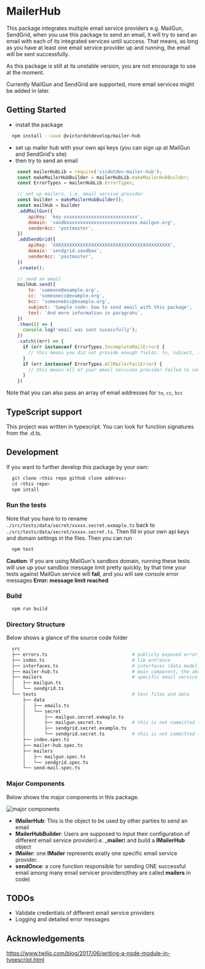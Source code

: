 # MailerHub
This package integrates multiple email service providers e.g. MailGun, SendGrid, when you use this package to send an email, it will try to send an email with each of its integrated services until success. That means, as long as you have at least one email service provider up and running, the email will be sent successfully.

As this package is still at its unstable version, you are not encourage to use at the moment.

Currently MailGun and SendGrid are supported, more email services might be added in later.

## Getting Started

 - install the package
  ```sh
    npm install --save @victordotdevelop/mailer-hub
  ```
 - set up mailer hub with your own api keys (you can sign up at MailGun and SendGrid's site)
 - then try to send an email
  ```javascript
      const mailerHubLib = require('vicdotdev-mailer-hub');
      const makeMailerHubBuilder = mailerHubLib.makeMailerHubBuilder;
      const ErrorTypes = mailerHubLib.ErrorTypes;

      // set up mailers, i.e. email service provider
      const builder = makeMailerHubBuilder();
      const mailHub = builder
      .addMailGun({
          apiKey: 'key-xxxxxxxxxxxxxxxxxxxxxxxxxxx',
          domain: 'sandboxxxxxxxxxxxxxxxxxxxxxxxxx.mailgun.org',
          senderAcc: 'postmaster',
      })
      .addSendGrid({
          apiKey: 'XXXXXXXXXXXXXXXXXXXXXXXXXXXXXXXXXXXXXXXXXXX',
          domain: 'sendgrid.sandbox',
          senderAcc: 'postmaster',
      })
      .create();

      // send an email
      mailHub.send({
          to: 'someone@example.org',
          cc: 'someonecc@example.org',
          bcc: 'someonebcc@example.org',
          subject: 'Sample code: how to send email with this package',
          text: `And more information in paragrahs`,
      })
      .then(() => {
        console.log('email was sent sucessfully');
      })
      .catch((err) => {
        if (err instanceof ErrorTypes.IncompleteMailError) {
          // this means you did not provide enough fields: to, subject, text
        }
        if (err instanceof ErrorTypes.AllMailerFailError) {
          // this means all of your email services provider failed to send this email
        }
      })
  ```
Note that you can also pass an array of email addresses for `to`, `cc`, `bcc`

## TypeScript support
This project was written in typescript. You can look for function signatures from the .d.ts.

## Development

If you want to further develop this package by your own:

```sh
  git clone <this repo github clone address>
  cd <this repo>
  npm intall
```

### Run the tests
Note that you have to to rename `./src/tests/data/secret/xxxxx.secret.exmaple.ts` back to `./src/tests/data/secret/xxxxx.secret.ts`. Then fill in your own api keys and domain settings in the files. Then you can run

```sh
  npm test
```

__Caution__: If you are using MailGun's sandbox domain, running these tests will use up your sandbox message limit pretty quickly, by that time your tests against MailGun service will __fail__, and you will see console error messages  __Error: message limit reached__

### Build 
```sh
  npm run build
```
### Directory Structure

Below shows a glance of the source code folder

```sh
  src                                       
  ├── errors.ts                               # publicly exposed error types
  ├── index.ts                                # lib entrance
  ├── interfaces.ts                           # interfaces (data model)
  ├── mailer-hub.ts                           # main component, the abstraction layer of multiple email services
  ├── mailers                                 # specific email service providers
  │   ├── mailgun.ts
  │   └── sendgrid.ts
  └── tests                                   # test files and data
      ├── data
      │   ├── emails.ts
      │   └── secret
      │       ├── mailgun.secret.exmaple.ts
      │       ├── mailgun.secret.ts           # this is not committed to git repo. you have to fill in your own.
      │       ├── sendgrid.secret.example.ts
      │       └── sendgrid.secret.ts          # this is not committed to git repo. you have to fill in your own.
      ├── index.spec.ts
      ├── mailer-hub.spec.ts
      ├── mailers
      │   ├── mailgun.spec.ts
      │   └── sendgrid.spec.ts
      └── send-mail.spec.ts
```

### Major Components

Below shows the major components in this package.

![major components](./docs/major-components.png)

 - __IMailerHub__: This is the object to be used by other parties to send an email
 - __MailerHubBuilder__: Users are supposed to input their configuration of different email service provider(i.e. ___mailer__) and build a __IMailerHub__ object
 - __IMailer__: one __IMailer__ represents exatly one specific email service provider.
 - __sendOnce__: a core function responsible for sending ONE successful email among many email servicer providers(they are called __mailers__ in code) 

## TODOs
 - Validate credentials of different email service providers
 - Logging and detailed error messages

## Acknowledgements

https://www.twilio.com/blog/2017/06/writing-a-node-module-in-typescript.html
